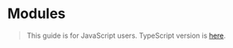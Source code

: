 # Modules

> This guide is for JavaScript users. TypeScript version is [here](../typescript/modules.md).

